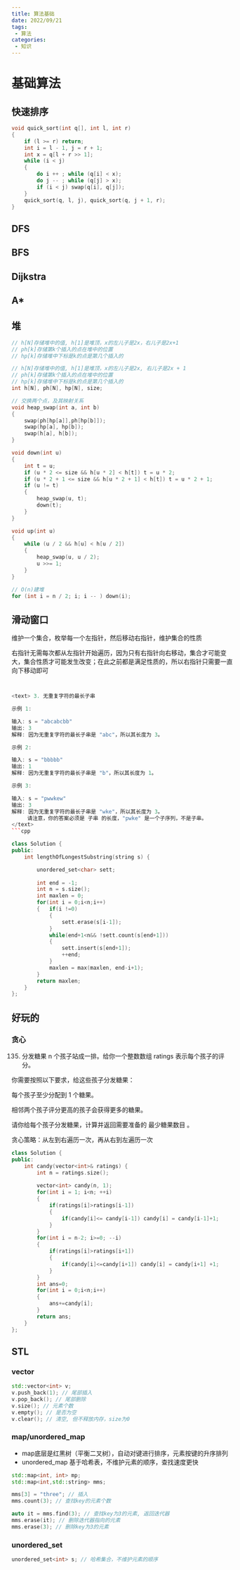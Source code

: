 ```yaml
---
title: 算法基础
date: 2022/09/21
tags:
 - 算法
categories:
 - 知识
---
```

# 基础算法
## 快速排序
```cpp
void quick_sort(int q[], int l, int r)
{
    if (l >= r) return;
    int i = l - 1, j = r + 1;
    int x = q[l + r >> 1];
    while (i < j)
    {
        do i ++ ; while (q[i] < x);
        do j -- ; while (q[j] > x);
        if (i < j) swap(q[i], q[j]);
    }
    quick_sort(q, l, j), quick_sort(q, j + 1, r);
}
```


## DFS

## BFS


## Dijkstra

## A*

## 堆
```cpp
// h[N]存储堆中的值, h[1]是堆顶，x的左儿子是2x，右儿子是2x+1
// ph[k]存储第k个插入的点在堆中的位置
// hp[k]存储堆中下标是k的点是第几个插入的

// h[N]存储堆中的值, h[1]是堆顶，x的左儿子是2x, 右儿子是2x + 1
// ph[k]存储第k个插入的点在堆中的位置
// hp[k]存储堆中下标是k的点是第几个插入的
int h[N], ph[N], hp[N], size;

// 交换两个点，及其映射关系
void heap_swap(int a, int b)
{
    swap(ph[hp[a]],ph[hp[b]]);
    swap(hp[a], hp[b]);
    swap(h[a], h[b]);
}

void down(int u)
{
    int t = u;
    if (u * 2 <= size && h[u * 2] < h[t]) t = u * 2;
    if (u * 2 + 1 <= size && h[u * 2 + 1] < h[t]) t = u * 2 + 1;
    if (u != t)
    {
        heap_swap(u, t);
        down(t);
    }
}

void up(int u)
{
    while (u / 2 && h[u] < h[u / 2])
    {
        heap_swap(u, u / 2);
        u >>= 1;
    }
}

// O(n)建堆
for (int i = n / 2; i; i -- ) down(i);

```
## 滑动窗口
维护一个集合，枚举每一个左指针，然后移动右指针，维护集合的性质

右指针无需每次都从左指针开始遍历，因为只有右指针向右移动，集合才可能变大，集合性质才可能发生改变；在此之前都是满足性质的，所以右指针只需要一直向下移动即可

```cpp


<text> 3. 无重复字符的最长子串

示例 1:

输入: s = "abcabcbb"
输出: 3 
解释: 因为无重复字符的最长子串是 "abc"，所以其长度为 3。

示例 2:

输入: s = "bbbbb"
输出: 1
解释: 因为无重复字符的最长子串是 "b"，所以其长度为 1。

示例 3:

输入: s = "pwwkew"
输出: 3
解释: 因为无重复字符的最长子串是 "wke"，所以其长度为 3。
     请注意，你的答案必须是 子串 的长度，"pwke" 是一个子序列，不是子串。
</text>
```cpp

class Solution {
public:
    int lengthOfLongestSubstring(string s) {

        unordered_set<char> sett;
        
        int end = -1;
        int n = s.size();
        int maxlen = 0;
        for(int i = 0;i<n;i++)
        {   if(i !=0)
            {
                sett.erase(s[i-1]);
            }
            while(end+1<n&& !sett.count(s[end+1]))
            {
                sett.insert(s[end+1]);
                ++end;
            }
            maxlen = max(maxlen, end-i+1);
        }
        return maxlen;
    }
};
```

## 好玩的
### 贪心
135. 分发糖果 
n 个孩子站成一排。给你一个整数数组 ratings 表示每个孩子的评分。

你需要按照以下要求，给这些孩子分发糖果：

每个孩子至少分配到 1 个糖果。

相邻两个孩子评分更高的孩子会获得更多的糖果。

请你给每个孩子分发糖果，计算并返回需要准备的 最少糖果数目 。

贪心策略：从左到右遍历一次，再从右到左遍历一次 
```cpp
class Solution {
public:
    int candy(vector<int>& ratings) {
        int n = ratings.size();
    
        vector<int> candy(n, 1);
        for(int i = 1; i<n; ++i)
        {
            if(ratings[i]>ratings[i-1])
            {
                if(candy[i]<= candy[i-1]) candy[i] = candy[i-1]+1;
            }
        }
        for(int i = n-2; i>=0; --i)
        {
            if(ratings[i]>ratings[i+1])
            {
                if(candy[i]<=candy[i+1]) candy[i] = candy[i+1] +1;
            }
        }
        int ans=0;
        for(int i = 0;i<n;i++)
        {
            ans+=candy[i];
        }
        return ans;
    }
};
```
## STL 
### vector

```cpp
std::vector<int> v;
v.push_back(1); // 尾部插入
v.pop_back(); // 尾部删除
v.size(); // 元素个数
v.empty(); // 是否为空
v.clear(); // 清空, 但不释放内存，size为0

```

### map/unordered_map

- map底层是红黑树（平衡二叉树），自动对键进行排序，元素按键的升序排列
- unordered_map 基于哈希表，不维护元素的顺序，查找速度更快

```cpp
std::map<int, int> mp;
std::map<int,std::string> mms;

mms[3] = "three"; // 插入
mms.count(3); // 查找key的元素个数

auto it = mms.find(3); // 查找key为3的元素, 返回迭代器
mms.erase(it); // 删除迭代器指向的元素
mms.erase(3); // 删除key为3的元素
```

### unordered_set

```cpp
unordered_set<int> s; // 哈希集合，不维护元素的顺序


```